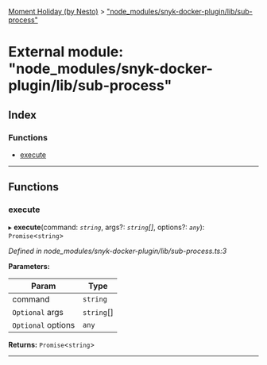 [Moment Holiday (by Nesto)](../README.md) > ["node_modules/snyk-docker-plugin/lib/sub-process"](../modules/_node_modules_snyk_docker_plugin_lib_sub_process_.md)

# External module: "node_modules/snyk-docker-plugin/lib/sub-process"

## Index

### Functions

* [execute](_node_modules_snyk_docker_plugin_lib_sub_process_.md#execute)

---

## Functions

<a id="execute"></a>

###  execute

▸ **execute**(command: *`string`*, args?: *`string`[]*, options?: *`any`*): `Promise`<`string`>

*Defined in node_modules/snyk-docker-plugin/lib/sub-process.ts:3*

**Parameters:**

| Param | Type |
| ------ | ------ |
| command | `string` |
| `Optional` args | `string`[] |
| `Optional` options | `any` |

**Returns:** `Promise`<`string`>

___

